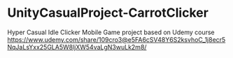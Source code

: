 # UnityCasualProject-CarrotClicker
Hyper Casual Idle Clicker Mobile Game project based on Udemy course https://www.udemy.com/share/109cro3@e5FA6cSV48Y6S2ksvhoC_1j8ecr5NqJaLsYxx25GLA5W8ljXW54vaLgN3wuLk2m8/

